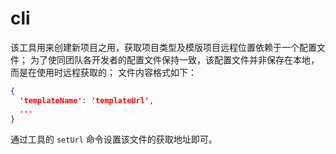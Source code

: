 # cli
该工具用来创建新项目之用，获取项目类型及模版项目远程位置依赖于一个配置文件；
为了使同团队各开发者的配置文件保持一致，该配置文件并非保存在本地，而是在使用时远程获取的；
文件内容格式如下：
```json
{
  'templateName': 'templateUrl',
  ...
}
```

通过工具的 `setUrl` 命令设置该文件的获取地址即可。
